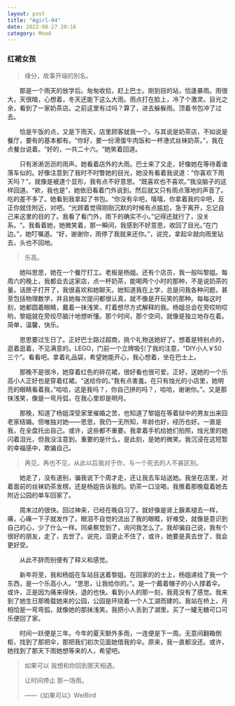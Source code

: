 ```yaml
---
layout: post
title: "Agirl-04"
date: 2022-08-27 20:16
category: Mood
---
```


### 红裙女孩

> 缘分，故事开端的别名。

&emsp;&emsp;那是一个雨天的放学后。匆匆收拾，赶上巴士。刚到目的站，恰逢暴雨。雨很大，天很暗，心想着，冬天还能下这么大雨。雨点打在脸上，冷了个激灵。目光之余，看到了一家奶茶店。之前这里有过吗？算了，进去躲躲雨。顶着书包冲了过去。

&emsp;&emsp;恰是午饭的点，又是下雨天，店里顾客就我一个。与其说是奶茶店，不如说是餐厅，要有的基本都有。“你好，要一份滑蛋牛肉饭和一杯港式丝袜奶茶。”，我在点餐台说着。“好的，一共二十六。“她笑着回道。

&emsp;&emsp;只有淅淅沥沥的雨声。她看着店外的大雨。巴士来了又走，好像她在等待着谁落车似的。好像注意到了我时不时瞥她的目光，她没有看着我说道：“你喜欢下雨天吗？”。就像是被逮个显形，我有点不好意思。“既喜欢也不喜欢。”我没脑子的这样回道。“欸，我也是”，她依旧看着门外说到。然后就又只有雨点落地的声音了。吃的差不多了。她看到我拿起了书包。“你没有伞吧，嘻嘻，你拿着我的伞吧，反正你就住附近，对吧。“光顾着觉得刚刚沉默的时候有点尴尬，急于离开，忘记自己来这里的目的了。我看了看门外，雨下的确实不小。”记得还就行了，没关系。“。我看着她，她微笑着，那一瞬间，我感到不好意思，收回了目光。”在门边。”，她叮嘱道。“好，谢谢你，雨停了我就来还你。”，说完，拿起伞就向雨里钻去，头也不回地。

> 乐高。

&emsp;&emsp;她叫思思，她在一个餐厅打工。老板是杨姐。还有个店员，我一般叫黎姐。每周六的晚上，我都会去这家店，点一杯奶茶，能喝两个小时的那种，不是说奶茶的量。话匣子打开了，我很喜欢和她聊天。她知道我在上学，总是问我各种问题，甚至包括物理数学，并且她每次提问都很认真，就不像是开玩笑的那种。每每这时刻，她都圆着眼睛，戴着一抹浅笑，盯着想尽方式解释的我。杨姐总会在旁哎哟哎哟，黎姐就在旁绞尽脑汁地想听懂。那个时间，那个空间，就像是独立地存在着。简单，温馨，快乐。

&emsp;&emsp;思思要过生日了。正好巴士路过超商，挑个礼物送她好了。想着是特别点的，逛着逛着，不见满意的。LEGO，门前一个立牌吸引了我的注意，“DIY小人￥50三个”。看看吧。拿着礼品袋，希望她能开心，我心想着，坐在巴士上。

&emsp;&emsp;那晚不是很冷，她穿着红色的碎花裙，很好看也很可爱。正好，送她的一个乐高小人正好也是穿着红裙。“送给你的。”我有点害羞。在只有烛光的小店里，她明亮的眼睛看着我，”哈哈，这是我吗？，你自己拼的吗？，哈哈，谢谢你。”。又是那抹浅笑，像是一弯月弧，在我心里却是明月。

&emsp;&emsp;那晚，知道了杨姐深受家里催婚之苦，也知道了黎姐在等着狱中的男友出来回老家结婚。但唯独对她——思思，我仍一无所知，年龄也好，经历也好。一直是我，在全盘托出自己。或许，这些都不重要。我拿着手机给她们拍照，烛光里的她闪着泪光，但我没注意到。重要的是什么，是此刻，是她的微笑。我沉浸在这短暂的幸福感中，欺骗自己。

> 再见，再也不见，从此以后我对于你，与一个死去的人不甚区别。

&emsp;&emsp;她走了，没有道别，骗我说下个周才走，还让我去车站送她。我坐在店里，对着面前的丝袜奶茶发楞。还是杨姐告诉我的。奶茶一口没喝，我推着那晚载着她去附近公园的单车回家了。

&emsp;&emsp;周末过的很快。回过神来，已经在晚自习了。就好像是肾上腺素褪去一样，痛，心痛一下子就发作了。眼泪不自觉的流出了我的眼眶，好难受，就像是意识到自己的心，少了什么一样。同桌察觉到了，询问我怎么了。我却骗自己说，我有个很好的朋友，走了，去世了。说完，泪更止不住了，或许，她要是真去世了，我会更好受。

&emsp;&emsp;从此不辞而别便有了释义和感觉。

&emsp;&emsp;新年将至，我和杨姐在车站目送着黎姐。在回家的的士上，杨姐递给了我一个东西，是一个乐高小人。“思思，让我给你的。”。是一个戴着帽子的小人撑着伞。或许，正是因为痛来得快，退的也快。看到小人的那一刻，我竟没有了感觉。我来到了她生日那晚载她来的公园，公园是环绕着一个人工湖而建的。我站在桥上，月相恰是一弯弯弧，就像她的那抹浅笑。我把小人丢到了湖里。买了一罐无糖可口可乐便回了家。

&emsp;&emsp;时间一跃便是三年。今年的夏天额外多雨，一连便是下一周。无意间翻箱倒柜，找到了那把伞，那把我们初次见面她借我的伞。原来，我一直都没还。或许，她找到了那天下雨她想等来的人，希望吧。

> 如果可以 我想和你回到那天相遇。
>
> 让时间停止 那一场雨。
>
> ——《如果可以》WeiBird



